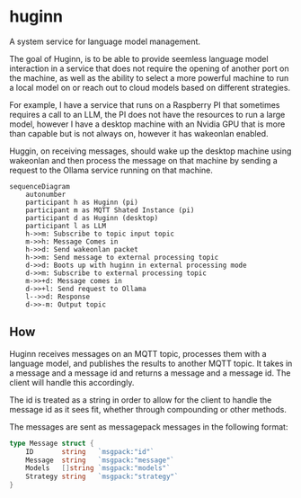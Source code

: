 # huginn
A system service for language model management.

The goal of Huginn, is to be able to provide seemless language model interaction in a service that does not require the opening of another port on the machine, as well as the ability to select a more powerful machine to run a local model on or reach out to cloud models based on different strategies.

For example, I have a service that runs on a Raspberry PI that sometimes requires a call to an LLM, the PI does not have the resources to run a large model, however I have a desktop machine with an Nvidia GPU that is more than capable but is not always on, however it has wakeonlan enabled. 

Huggin, on receiving messages, should wake up the desktop machine using wakeonlan and then process the message on that machine by sending a request to the Ollama service running on that machine.

```mermaid
sequenceDiagram
    autonumber
    participant h as Huginn (pi)
    participant m as MQTT Shated Instance (pi)
    participant d as Huginn (desktop)
    participant l as LLM
    h->>m: Subscribe to topic input topic
    m->>h: Message Comes in
    h->>d: Send wakeonlan packet
    h->>m: Send message to external processing topic
    d->>d: Boots up with huginn in external processing mode
    d->>m: Subscribe to external processing topic
    m->>+d: Message comes in
    d->>+l: Send request to Ollama
    l-->>d: Response
    d->>-m: Output topic

```

## How
Huginn receives messages on an MQTT topic, processes them with a language model, and publishes the results to another MQTT topic.
It takes in a message and a message id and returns a message and a message id. The client will handle this accordingly.

The id is treated as a string in order to allow for the client to handle the message id as it sees fit, whether through compounding or other methods.

The messages are sent as messagepack messages in the following format:

```go
type Message struct {
    ID       string   `msgpack:"id"`
    Message  string   `msgpack:"message"`
    Models   []string `msgpack:"models"`
    Strategy string   `msgpack:"strategy"`
}
```


